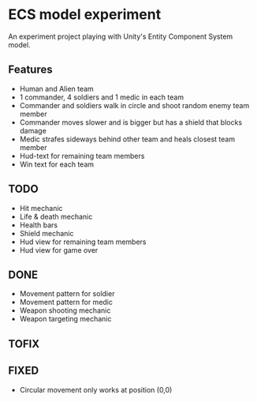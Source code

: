 # ECS model experiment
An experiment project playing with Unity's Entity Component System model.

## Features
- Human and Alien team
- 1 commander, 4 soldiers and 1 medic in each team
- Commander and soldiers walk in circle and shoot random enemy team member
- Commander moves slower and is bigger but has a shield that blocks damage
- Medic strafes sideways behind other team and heals closest team member
- Hud-text for remaining team members
- Win text for each team

## TODO
- Hit mechanic
- Life & death mechanic
- Health bars
- Shield mechanic
- Hud view for remaining team members
- Hud view for game over

## DONE
- Movement pattern for soldier
- Movement pattern for medic
- Weapon shooting mechanic
- Weapon targeting mechanic

## TOFIX

## FIXED
- Circular movement only works at position (0,0)

